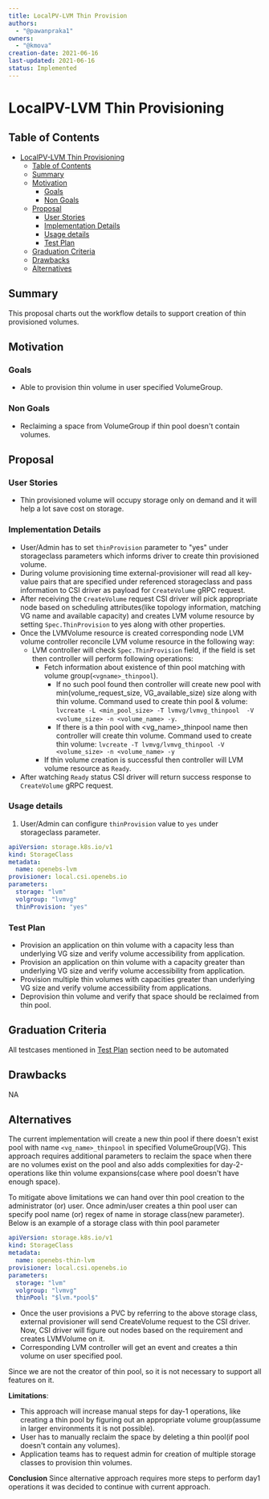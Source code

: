 ```yaml
---
title: LocalPV-LVM Thin Provision
authors:
  - "@pawanpraka1"
owners:
  - "@kmova"
creation-date: 2021-06-16
last-updated: 2021-06-16
status: Implemented
---
```


# LocalPV-LVM Thin Provisioning

## Table of Contents
- [LocalPV-LVM Thin Provisioning](#lvm-localpv-thin-provisioning)
  - [Table of Contents](#table-of-contents)
  - [Summary](#summary)
  - [Motivation](#motivation)
    - [Goals](#goals)
    - [Non Goals](#non-goals)
  - [Proposal](#proposal)
    - [User Stories](#user-stories)
    - [Implementation Details](#implementation-details)
    - [Usage details](#usage-details)
    - [Test Plan](#test-plan)
  - [Graduation Criteria](#graduation-criteria)
  - [Drawbacks](#drawbacks)
  - [Alternatives](#alternatives)


## Summary

This proposal charts out the workflow details to support creation of thin provisioned volumes.

## Motivation

### Goals

- Able to provision thin volume in user specified VolumeGroup.

### Non Goals

- Reclaiming a space from VolumeGroup if thin pool doesn't contain volumes.

## Proposal

### User Stories

- Thin provisioned volume will occupy storage only on demand and it will help a lot save cost on storage.

### Implementation Details

- User/Admin has to set `thinProvision` parameter to "yes" under storageclass parameters
  which informs driver to create thin provisioned volume.
- During volume provisioning time external-provisioner will read all key-value pairs
  that are specified under referenced storageclass and pass information to CSI
  driver as payload for `CreateVolume` gRPC request.
- After receiving the `CreateVolume` request CSI driver will pick appropriate node based
  on scheduling attributes(like topology information, matching VG name and available capacity)
  and creates LVM volume resource by setting `Spec.ThinProvision` to yes along with other properties.
- Once the LVMVolume resource is created corresponding node LVM volume controller reconcile
  LVM volume resource in the following way:
  - LVM controller will check `Spec.ThinProvision` field, if the field is set then controller
    will perform following operations:
    - Fetch information about existence of thin pool matching with volume group(`<vgname>_thinpool`).
      - If no such pool found then controller will create new pool with
        min(volume_request_size, VG_available_size) size along with thin volume.
        Command used to create thin pool & volume: `lvcreate -L <min_pool_size> -T lvmvg/lvmvg_thinpool  -V <volume_size> -n <volume_name> -y`.
      - If there is a thin pool with <vg_name>_thinpool name then controller will create thin volume.
        Command used to create thin volume: `lvcreate -T lvmvg/lvmvg_thinpool -V <volume_size> -n <volume_name> -y`
    - If thin volume creation is successful then controller will LVM volume resource as `Ready`.
- After watching `Ready` status CSI driver will return success response to `CreateVolume` gRPC
  request.

### Usage details

1. User/Admin can configure `thinProvision` value to `yes` under storageclass parameter.
```yaml
apiVersion: storage.k8s.io/v1
kind: StorageClass
metadata:
  name: openebs-lvm
provisioner: local.csi.openebs.io
parameters:
  storage: "lvm"
  volgroup: "lvmvg"
  thinProvision: "yes"
```

### Test Plan
- Provision an application on thin volume with a capacity less than
  underlying VG size and verify volume accessibility from application.
- Provision an application on thin volume with a capacity greater than
  underlying VG size and verify volume accessibility from application.
- Provision multiple thin volumes with capacities greater than underlying
  VG size and verify volume accessibility from applications.
- Deprovision thin volume and verify that space should be reclaimed from thin pool.

## Graduation Criteria

All testcases mentioned in [Test Plan](#test-plan) section need to be automated

## Drawbacks
NA

## Alternatives

The current implementation will create a new thin pool if there doesn't
exist pool with name `<vg_name>_thinpool` in specified VolumeGroup(VG).
This approach requires additional parameters to reclaim the space when there
are no volumes exist on the pool and also adds complexities for day-2-operations
like thin volume expansions(case where pool doesn't have enough space).

To mitigate above limitations we can hand over thin pool creation to the administrator
(or) user. Once admin/user creates a thin pool user can specify pool name (or) regex of name
in storage class(new parameter). Below is an example of a storage class with thin pool
parameter
```yaml
apiVersion: storage.k8s.io/v1
kind: StorageClass
metadata:
  name: openebs-thin-lvm
provisioner: local.csi.openebs.io
parameters:
  storage: "lvm"
  volgroup: "lvmvg"
  thinPool: "$lvm.*pool$"
```

- Once the user provisions a PVC by referring to the above storage class, external provisioner
  will send CreateVolume request to the CSI driver. Now, CSI driver will figure out
  nodes based on the requirement and creates LVMVolume on it.
- Corresponding LVM controller will get an event and creates a thin volume on user specified pool.

Since we are not the creator of thin pool, so it is not necessary to support all features on it.

**Limitations**:
- This approach will increase manual steps for day-1 operations, like creating a thin pool by
  figuring out an appropriate volume group(assume in larger environments it is not possible).
- User has to manually reclaim the space by deleting a thin pool(if pool doesn't contain any volumes).
- Application teams has to request admin for creation of multiple storage classes to provision thin volumes.

**Conclusion**
    Since alternative approach requires more steps to perform day1 operations it was
    decided to continue with current approach.

